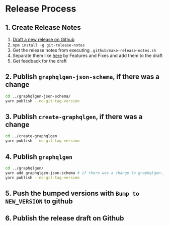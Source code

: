 # Release Process

## 1. Create Release Notes
1. [Draft a new release on Github](https://github.com/prisma/graphqlgen/releases/new)
2. `npm install -g git-release-notes`
3. Get the release notes from executing `.github/make-release-notes.sh`
4. Separate them like [here](https://github.com/prisma/graphqlgen/releases/tag/0.5.0) by Features and Fixes and add them to the draft
5. Get feedback for the draft

## 2. Publish `graphqlgen-json-schema`, if there was a change
```sh
cd ../graphqlgen-json-schema/
yarn publish --no-git-tag-version
```

## 3. Publish `create-graphqlgen`, if there was a change
```sh
cd ../create-graphqlgen
yarn publish --no-git-tag-version
```

## 4. Publish `graphqlgen`
```sh
cd ../graphqlgen/
yarn add graphqlgen-json-schema # if there was a change to graphqlgen-json-schema, add it to graphqlgen
yarn publish --no-git-tag-version
```
## 5. Push the bumped versions with `Bump to NEW_VERSION` to github

## 6. Publish the release draft on Github
